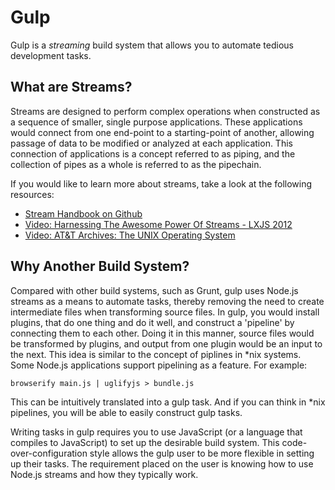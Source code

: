 # Gulp

Gulp is a _streaming_ build system that allows you to automate tedious development tasks.

## What are Streams?
Streams are designed to perform complex operations when constructed as a sequence of smaller, single purpose applications. These applications would connect from one end-point to a starting-point of another, allowing passage of data to be modified or analyzed at each application. This connection of applications is a concept referred to as piping, and the collection of pipes as a whole is referred to as the pipechain.

If you would like to learn more about streams, take a look at the following resources:
- [Stream Handbook on Github](https://github.com/substack/stream-handbook "Stream Handbook on Github")
- [Video: Harnessing The Awesome Power Of Streams - LXJS 2012](http://www.youtube.com/watch?v=lQAV3bPOYHo "Video: Harnessing The Awesome Power Of Streams - LXJS 2012")
- [Video: AT&T Archives: The UNIX Operating System](http://youtu.be/tc4ROCJYbm0?t=5m32s "Video: AT&T Archives: The UNIX Operating System")

## Why Another Build System?
Compared with other build systems, such as Grunt, gulp uses Node.js streams as a means to automate tasks, thereby removing the need to create intermediate files when transforming source files. In gulp, you would install plugins, that do one thing and do it well, and construct a 'pipeline' by connecting them to each other. Doing it in this manner, source files would be transformed by plugins, and output from one plugin would be an input to the next. This idea is similar to the concept of piplines in *nix systems. Some Node.js applications support pipelining as a feature. For example:

`browserify main.js | uglifyjs > bundle.js`

This can be intuitively translated into a gulp task. And if you can think in *nix pipelines, you will be able to easily construct gulp tasks.

Writing tasks in gulp requires you to use JavaScript (or a language that compiles to JavaScript) to set up the desirable build system. This code-over-configuration style allows the gulp user to be more flexible in setting up their tasks. The requirement placed on the user is knowing how to use Node.js streams and how they typically work.